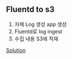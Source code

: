 ## Fluentd to s3 

1. 자체 Log 생성 app 생성
2. Fluentd로 log ingest
3. 수집 내용 S3에 적재

[Solution](Solution/sol_fluentd_to_s3.md)

